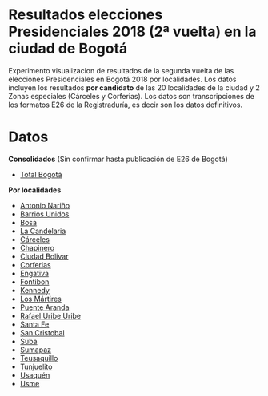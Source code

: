 # Resultados elecciones Presidenciales 2018 (2ª vuelta) en la ciudad de Bogotá

Experimento visualizacion de resultados de la segunda vuelta de las elecciones Presidenciales en Bogotá 2018 por localidades. 
Los datos incluyen los resultados **por candidato** de las 20 localidades de la ciudad y 2 Zonas especiales (Cárceles y Corferias). Los datos son transcripciones de los formatos E26 de la Registraduría, es decir son los datos definitivos.

# Datos

**Consolidados** (Sin confirmar hasta publicación de E26 de Bogotá)

* [Total Bogotá](Bogota/Votacion_Bogota_Unificada.csv)

**Por localidades**

* [Antonio Nariño](Localidades/Votaciones_Localidades/ANTONIO_NARINO.csv)
* [Barrios Unidos](Localidades/Votaciones_Localidades/BARRIOS_UNIDOS.csv)
* [Bosa](Localidades/Votaciones_Localidades/BOSA.csv)
* [La Candelaria](Localidades/Votaciones_Localidades/CANDELARIA.csv)
* [Cárceles](Localidades/Votaciones_Localidades/CARCELES.csv)
* [Chapinero](Localidades/Votaciones_Localidades/CHAPINERO.csv)
* [Ciudad Bolivar](Localidades/Votaciones_Localidades/CIUDAD_BOLIVAR.csv)
* [Corferias](Localidades/Votaciones_Localidades/CORFERIAS.csv)
* [Engativa](Localidades/Votaciones_Localidades/ENGATIVA.csv)
* [Fontibon](Localidades/Votaciones_Localidades/FONTIBON.csv)
* [Kennedy](Localidades/Votaciones_Localidades/KENNEDY.csv)
* [Los Mártires](Localidades/Votaciones_Localidades/MARTIRES.csv)
* [Puente Aranda](Localidades/Votaciones_Localidades/PUENTE_ARANDA.csv)
* [Rafael Uribe Uribe](Localidades/Votaciones_Localidades/RAFAEL_URIBE_URIBE.csv)
* [Santa Fe](Localidades/Votaciones_Localidades/SANTA_FE.csv)
* [San Cristobal](Localidades/Votaciones_Localidades/SAN_CRISTOBAL.csv)
* [Suba](Localidades/Votaciones_Localidades/SUBA.csv)
* [Sumapaz](Localidades/Votaciones_Localidades/SUMAPAZ.csv)
* [Teusaquillo](Localidades/Votaciones_Localidades/TEUSAQUILLO.csv)
* [Tunjuelito](Localidades/Votaciones_Localidades/TUNJUELITO.csv)
* [Usaquén](Localidades/Votaciones_Localidades/USAQUEN.csv)
* [Usme](Localidades/Votaciones_Localidades/USME.csv)
